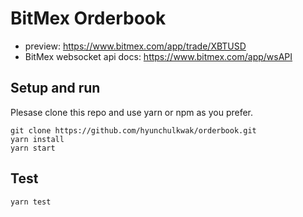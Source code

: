 # BitMex Orderbook
- preview: https://www.bitmex.com/app/trade/XBTUSD
- BitMex websocket api docs: https://www.bitmex.com/app/wsAPI

## Setup and run
Plesase clone this repo and use yarn or npm as you prefer.
```
git clone https://github.com/hyunchulkwak/orderbook.git
yarn install
yarn start
```

## Test
```
yarn test
```
